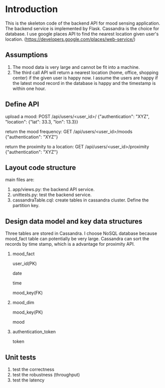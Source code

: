 # Introduction
This is the skeleton code of the backend API for mood sensing application. The backend service is implemented by Flask. Cassandra is the choice for database. I use google places API to find the nearest location given user's location. (https://developers.google.com/places/web-service/)

## Assumptions
1. The mood data is very large and cannot be fit into a machine.
2. The third call API will return a nearest location (home, office, shopping center) if the given user is happy now. I assume the users are happy if the latest mood record in the database is happy and the timestamp is within one hour.

## Define API
upload a mood:
POST /api/users/<user_id>/<mood>
{"authentication": "XYZ", "location": {"lat": 33.3, "lon": 13.3}}

return the mood frequency:
GET /api/users/<user_id>/moods
{"authentication": "XYZ"}

return the proximity to a location:
GET /api/users/<user_id>/proximity
{"authentication": "XYZ"}

## Layout code structure
main files are:
1. app/views.py: the backend API service.
2. unittests.py: test the backend service.
3. cassandraTable.cql: create tables in cassandra cluster. Define the partition key.

## Design data model and key data structures
Three tables are stored in Cassandra. I choose NoSQL database because mood_fact table can potentially be very large. Cassandra can sort the records by time stamp, which is a advantage for proximity API.
1. mood_fact

    user_id(PK)

    date

    time

    mood_key(FK)

2. mood_dim

    mood_key(PK)

    mood

3. authentication_token

    token

## Unit tests
1. test the correctness
2. test the robustness (throughput)
3. test the latency
